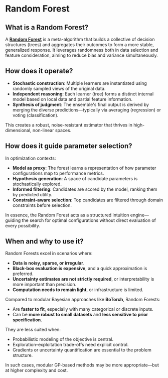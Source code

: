 # Random Forest

<div id="toc"></div>

<!-- What are random forests and how do they work? -->

## What is a Random Forest?

A [**Random Forest**](https://en.wikipedia.org/wiki/Random_forest) is a meta-algorithm that builds a collective of decision structures (trees) and aggregates their outcomes to form a more stable, generalized response. It leverages randomness both in data selection and feature consideration, aiming to reduce bias and variance simultaneously.

## How does it operate?

- **Stochastic construction**: Multiple learners are instantiated using randomly sampled views of the original data.
- **Independent reasoning**: Each learner (tree) forms a distinct internal model based on local data and partial feature information.
- **Synthesis of judgment**: The ensemble's final output is derived by merging the diverse predictions—typically via averaging (regression) or voting (classification).

This creates a robust, noise-resistant estimator that thrives in high-dimensional, non-linear spaces.

## How does it guide parameter selection?

In optimization contexts:

- **Model as proxy**: The forest learns a representation of how parameter configurations map to performance metrics.
- **Hypothesis generation**: A space of candidate parameters is stochastically explored.
- **Informed filtering**: Candidates are scored by the model, ranking them by predicted utility.
- **Constraint-aware selection**: Top candidates are filtered through domain constraints before selection.

In essence, the Random Forest acts as a structured intuition engine—guiding the search for optimal configurations without direct evaluation of every possibility.

## When and why to use it?

Random Forests excel in scenarios where:

- **Data is noisy, sparse, or irregular**.
- **Black-box evaluation is expensive**, and a quick approximation is preferred.
- **Uncertainty estimates are not strictly required**, or interpretability is more important than precision.
- **Computation needs to remain light**, or infrastructure is limited.

Compared to modular Bayesian approaches like **BoTorch**, Random Forests:

- Are **faster to fit**, especially with many categorical or discrete inputs.
- Can be **more robust to small datasets** and **less sensitive to prior specification**.

They are less suited when:

- Probabilistic modeling of the objective is central.
- Exploration–exploitation trade-offs need explicit control.
- Gradients or uncertainty quantification are essential to the problem structure.

In such cases, modular GP-based methods may be more appropriate—but at higher complexity and cost.
